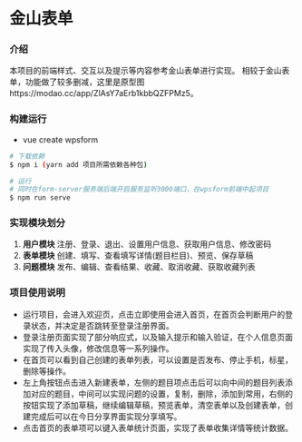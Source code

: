 # 金山表单

### 介绍
本项目的前端样式、交互以及提示等内容参考金山表单进行实现。 相较于金山表单，功能做了较多删减，这里是原型图https://modao.cc/app/ZlAsY7aErb1kbbQZFPMz5。

### 构建运行
- vue create wpsform

```bash
# 下载依赖
$ npm i (yarn add 项目所需依赖各种包)

# 运行
# 同时在form-server服务端后端开启服务监听3000端口，在wpsform前端中起项目
$ npm run serve
```

### 实现模块划分

1. **用户模块** 注册、登录、退出、设置用户信息、获取用户信息、修改密码
2. **表单模块** 创建、填写、查看填写详情(题目栏目)、预览、保存草稿
3. **问题模块** 发布、编辑、查看结果、收藏、取消收藏、获取收藏列表


### 项目使用说明
- 运行项目，会进入欢迎页，点击立即使用会进入首页，在首页会判断用户的登录状态，并决定是否跳转至登录注册界面。
- 登录注册页面实现了部分响应式，以及输入提示和输入验证，在个人信息页面实现了传入头像，修改信息等一系列操作。
- 在首页可以看到自己创建的表单列表，可以设置是否发布、停止手机，标星，删除等操作。
- 左上角按钮点击进入新建表单，左侧的题目项点击后可以向中间的题目列表添加对应的题目，中间可以实现问题的设置，复制，删除，添加到常用，右侧的按钮实现了添加草稿，继续编辑草稿，预览表单，清空表单以及创建表单，创建完成后可以在今日分享界面实现分享填写。
- 点击首页的表单项可以键入表单统计页面，实现了表单收集详情等统计数据。